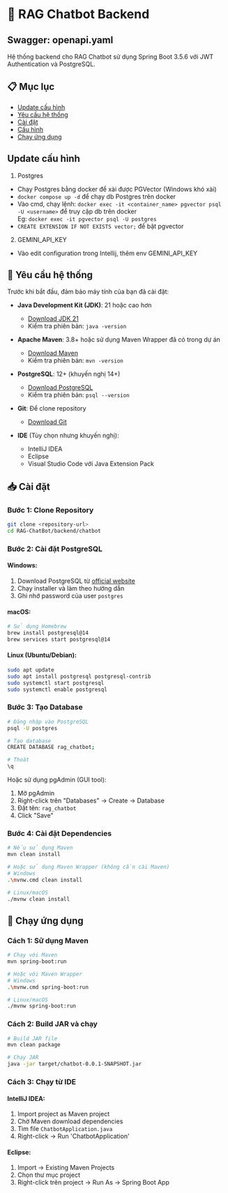 # 🤖 RAG Chatbot Backend

## Swagger: openapi.yaml

Hệ thống backend cho RAG Chatbot sử dụng Spring Boot 3.5.6 với JWT Authentication và PostgreSQL.

## 📋 Mục lục
- [Update cấu hình](#update-cấu-hình)
- [Yêu cầu hệ thống](#yêu-cầu-hệ-thống)
- [Cài đặt](#cài-đặt)
- [Cấu hình](#cấu-hình)
- [Chạy ứng dụng](#chạy-ứng-dụng)

## Update cấu hình
1. Postgres
  - Chạy Postgres bằng docker để xài được PGVector (Windows khó xài)
  - `docker compose up -d` để chạy db Postgres trên docker
  - Vào cmd, chạy lệnh: `docker exec -it <container_name> pgvector psql -U <username>` để truy cập db trên docker  
    Eg:  `docker exec -it pgvector psql -U postgres` 
  - `CREATE EXTENSION IF NOT EXISTS vector;` để bật pgvector
2. GEMINI_API_KEY
 - Vào edit configuration trong Intellij, thêm env GEMINI_API_KEY

## 🔧 Yêu cầu hệ thống

Trước khi bắt đầu, đảm bảo máy tính của bạn đã cài đặt:

- **Java Development Kit (JDK)**: 21 hoặc cao hơn
  - [Download JDK 21](https://www.oracle.com/java/technologies/downloads/#java21)
  - Kiểm tra phiên bản: `java -version`

- **Apache Maven**: 3.8+ hoặc sử dụng Maven Wrapper đã có trong dự án
  - [Download Maven](https://maven.apache.org/download.cgi)
  - Kiểm tra phiên bản: `mvn -version`

- **PostgreSQL**: 12+ (khuyến nghị 14+)
  - [Download PostgreSQL](https://www.postgresql.org/download/)
  - Kiểm tra phiên bản: `psql --version`

- **Git**: Để clone repository
  - [Download Git](https://git-scm.com/downloads)

- **IDE** (Tùy chọn nhưng khuyến nghị):
  - IntelliJ IDEA
  - Eclipse
  - Visual Studio Code với Java Extension Pack

## 📥 Cài đặt

### Bước 1: Clone Repository

```bash
git clone <repository-url>
cd RAG-ChatBot/backend/chatbot
```

### Bước 2: Cài đặt PostgreSQL

#### Windows:
1. Download PostgreSQL từ [official website](https://www.postgresql.org/download/windows/)
2. Chạy installer và làm theo hướng dẫn
3. Ghi nhớ password của user `postgres`

#### macOS:
```bash
# Sử dụng Homebrew
brew install postgresql@14
brew services start postgresql@14
```

#### Linux (Ubuntu/Debian):
```bash
sudo apt update
sudo apt install postgresql postgresql-contrib
sudo systemctl start postgresql
sudo systemctl enable postgresql
```

### Bước 3: Tạo Database

```bash
# Đăng nhập vào PostgreSQL
psql -U postgres

# Tạo database
CREATE DATABASE rag_chatbot;

# Thoát
\q
```

Hoặc sử dụng pgAdmin (GUI tool):
1. Mở pgAdmin
2. Right-click trên "Databases" → Create → Database
3. Đặt tên: `rag_chatbot`
4. Click "Save"

### Bước 4: Cài đặt Dependencies

```bash
# Nếu sử dụng Maven
mvn clean install

# Hoặc sử dụng Maven Wrapper (không cần cài Maven)
# Windows
.\mvnw.cmd clean install

# Linux/macOS
./mvnw clean install
```


## 🚀 Chạy ứng dụng

### Cách 1: Sử dụng Maven

```bash
# Chạy với Maven
mvn spring-boot:run

# Hoặc với Maven Wrapper
# Windows
.\mvnw.cmd spring-boot:run

# Linux/macOS
./mvnw spring-boot:run
```

### Cách 2: Build JAR và chạy

```bash
# Build JAR file
mvn clean package

# Chạy JAR
java -jar target/chatbot-0.0.1-SNAPSHOT.jar
```

### Cách 3: Chạy từ IDE

#### IntelliJ IDEA:
1. Import project as Maven project
2. Chờ Maven download dependencies
3. Tìm file `ChatbotApplication.java`
4. Right-click → Run 'ChatbotApplication'

#### Eclipse:
1. Import → Existing Maven Projects
2. Chọn thư mục project
3. Right-click trên project → Run As → Spring Boot App


